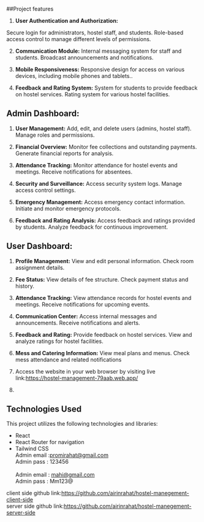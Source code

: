 ##Project features

1. **User Authentication and Authorization:**

Secure login for administrators, hostel staff, and students.
Role-based access control to manage different levels of permissions.

2. **Communication Module:** Internal messaging system for staff and students.
   Broadcast announcements and notifications.

3. **Mobile Responsiveness:** Responsive design for access on various devices, including mobile phones and tablets..

4. **Feedback and Rating System:** System for students to provide feedback on hostel services.
   Rating system for various hostel facilities.

## Admin Dashboard:

1. **User Management:** Add, edit, and delete users (admins, hostel staff).
   Manage roles and permissions.

2. **Financial Overview:** Monitor fee collections and outstanding payments.
   Generate financial reports for analysis.

3. **Attendance Tracking:** Monitor attendance for hostel events and meetings.
   Receive notifications for absentees.

4. **Security and Surveillance:** Access security system logs.
   Manage access control settings.

5. **Emergency Management:** Access emergency contact information.
   Initiate and monitor emergency protocols.

6. **Feedback and Rating Analysis:** Access feedback and ratings provided by students.
   Analyze feedback for continuous improvement.

## User Dashboard:

1. **Profile Management:** View and edit personal information.
   Check room assignment details.

1. **Fee Status:** View details of fee structure.
   Check payment status and history.

1. **Attendance Tracking:** View attendance records for hostel events and meetings.
   Receive notifications for upcoming events.

1. **Communication Center:** Access internal messages and announcements.
   Receive notifications and alerts.

1. **Feedback and Rating:** Provide feedback on hostel services.
   View and analyze ratings for hostel facilities.

1. **Mess and Catering Information:** View meal plans and menus.
   Check mess attendance and related notifications

1. Access the website in your web browser by visiting
   live link:https://hostel-management-79aab.web.app/
1.

## Technologies Used

This project utilizes the following technologies and libraries:

- React
- React Router for navigation
- Tailwind CSS
  <br>
  Admin email :promirahat@gmail.com<br>
  Admin pass : 123456<br>
  <br>
  Admin email : mahi@gmail.com<br>
  Admin pass : Mm123@<br>

client side github link:https://github.com/airinrahat/hostel-manegement-client-side<br>
server side github link:https://github.com/airinrahat/hostel-manegement-server-side
